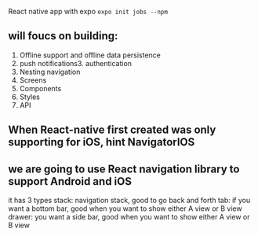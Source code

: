 React  native app with expo
`expo init jobs --npm`

## will foucs on building:
1. Offline support and offline data persistence
2. push notifications3. authentication
3. Nesting navigation
4. Screens
5. Components
6. Styles
7. API


## When React-native first created was only supporting for iOS, hint NavigatorIOS
## we are going to use React navigation library to support Android and iOS
it has 3 types
stack: navigation stack, good to go back and forth
tab: if you want a bottom bar, good when you want to show either A view or B view
drawer: you want a side bar, good when you want to show either A view or B view

